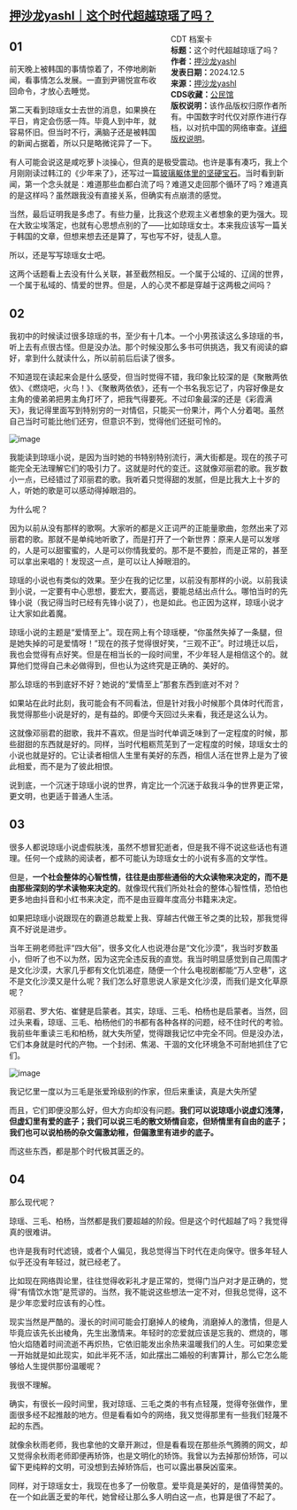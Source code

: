 <!--1733466819000-->
[押沙龙yashl｜这个时代超越琼瑶了吗？](https://chinadigitaltimes.net/chinese/713721.html)
------

<div style="width:42%;float:right;padding-left:20px;"><div class="su-spoiler su-spoiler-style-fancy su-spoiler-icon-chevron-circle" data-scroll-offset="0" data-anchor-in-url="no"><div class="su-spoiler-title" tabindex="0" role="button"><span class="su-spoiler-icon"></span>CDT 档案卡</div><div class="su-spoiler-content su-u-clearfix su-u-trim"><strong>标题：</strong>这个时代超越琼瑶了吗？<br><strong>作者：</strong><a href="https://chinadigitaltimes.net/space/押沙龙yashl" target="_blank">押沙龙yashl</a><br><strong>发表日期：</strong>2024.12.5<br><strong>来源：</strong><a href="https://archive.ph/O4WAU" target="_blank">押沙龙yashl</a><br><strong>CDS收藏：</strong><a href="https://chinadigitaltimes.net/space/%E5%85%AC%E6%B0%91%E9%A6%86" target="_blank" rel="noopener">公民馆</a><br><strong>版权说明：</strong>该作品版权归原作者所有。中国数字时代仅对原作进行存档，以对抗中国的网络审查。<a href="https://chinadigitaltimes.net/chinese/copyright">详细版权说明</a>。</div></div></div><h2><strong>01</strong></h2><p>前天晚上被韩国的事情惊着了，不停地刷新闻，看事情怎么发展。一直到尹锡悦宣布收回命令，才放心去睡觉。</p><p>第二天看到琼瑶女士去世的消息，如果换在平日，肯定会伤感一阵。毕竟人到中年，就容易怀旧。但当时不行，满脑子还是被韩国的新闻占据着，所以只是略微诧异了一下。</p><p>有人可能会说这是咸吃萝卜淡操心，但真的是极受震动。也许是事有凑巧，我上个月刚刚读过韩江的《少年来了》，还写过一篇<a href="https://mp.weixin.qq.com/s?__biz=MzAxNzk0NTg3Nw==&amp;mid=2247489632&amp;idx=1&amp;sn=261d9d701410e0c8412d11710f3dd246&amp;scene=21#wechat_redirect">玻璃躯体里的坚硬宝石</a>。当时看到新闻，第一个念头就是：难道那些血都白流了吗？难道又走回那个循环了吗？难道真的是这样吗？虽然跟我没有直接关系，但确实有点崩溃的感觉。</p><p>当然，最后证明我是多虑了。有些力量，比我这个悲观主义者想象的更为强大。现在大致尘埃落定，也就有心思想点别的了——比如琼瑶女士。本来我应该写一篇关于韩国的文章，但想来想去还是算了，写也写不好，徒乱人意。</p><p>所以，还是写写琼瑶女士吧。</p><p>这两个话题看上去没有什么关联，甚至截然相反。一个属于公域的、辽阔的世界，一个属于私域的、情爱的世界。但是，人的心灵不都是穿越于这两极之间吗？</p><h2><strong>02</strong></h2><p>我初中的时候读过很多琼瑶的书，至少有十几本。一个小男孩读这么多琼瑶的书，听上去有点很古怪。但是没办法。那个时候没那么多书可供挑选，我又有阅读的癖好，拿到什么就读什么，所以前前后后读了很多。</p><p>不知道现在读起来会是什么感受，但当时觉得不错，我印象比较深的是《聚散两依依》、《燃烧吧，火鸟！》、《聚散两依依》，还有一个书名我忘记了，内容好像是女主角的傻弟弟把男主角打坏了，把我气得要死。不过印象最深的还是《彩霞满天》，我记得里面写到特别穷的一对情侣，只能买一份果汁，两个人分着喝。虽然自己当时可能比他们还穷，但意识不到，觉得他们还挺可怜的。</p><p><img decoding="async" src="https://keep.cdt.media/assets/images/a/6/a6258b67/146007fb.png" alt="image"></p><p>我能读到琼瑶小说，是因为当时她的书特别特别流行，满大街都是。现在的孩子可能完全无法理解它们的吸引力了。这就是时代的变迁。这就像邓丽君的歌。我岁数小一点，已经错过了邓丽君的歌。我听着只觉得甜的发腻，但是比我大上十岁的人，听她的歌是可以感动得掉眼泪的。</p><p>为什么呢？</p><p>因为以前从没有那样的歌啊。大家听的都是义正词严的正能量歌曲，忽然出来了邓丽君的歌。那就不是单纯地听歌了，而是打开了一个新世界：原来人是可以发嗲的，人是可以甜蜜蜜的，人是可以你情我爱的。那不是不要脸，而是正常的，甚至可以拿出来唱的！发现这一点，是可以让人掉眼泪的。</p><p>琼瑶的小说也有类似的效果。至少在我的记忆里，以前没有那样的小说。以前我读到小说，一定要有中心思想，要宏大，要高远，要能总结出点什么。哪怕当时的先锋小说（我记得当时已经有先锋小说了），也是如此。也‍正因为这样，琼瑶小说才让大家如此着魔。</p><p>琼瑶小说的主题‍是“爱情至上”。现在网上有个琼瑶梗，“你虽然失掉了一条腿，但是她失掉的可是爱情呀！”现在的孩子‍觉得很好笑，“三观不正”。时过境迁以后，我也会觉得有点好笑。但是在相当长的一段时间里，不少年轻人是相信这个的。就算他们觉得自己未必做得到，但也认为这终究是正确的、美好的。</p><p>那么琼瑶的书到底好不好？她说的“爱情至上”那套东西到底对不对？</p><p>如果站在此时此刻，我可能会有不同看法，但是针对我小时候那个具体时代而言，我觉得那些小说是好的，是有益的。即便今天回过头来看，我还是这么认为。</p><p>这就像邓丽君的甜歌，我并不喜欢。但是当时代单调乏味到了一定程度的时候，那些甜甜的东西就是好的。同样，当时代粗粝荒芜到了一定程度的时候，琼瑶女士的小说也就是好的。它让读者相信人生里有美好的东西，相信人活在世界上是为了彼此相爱，而不是为了彼此相恨。</p><p>说到底，一个沉迷于琼瑶小说的世界，肯定比一个沉迷于敌我斗争的世界更正常，更文明，也更适于普通人生活。</p><h2><strong>03</strong></h2><p>很多人都说琼瑶小说虚假肤浅，虽然不想冒犯逝者，但是我不得不说这些话也有道理。任何一个成熟的阅读者，都不可能认为琼瑶女士的小说有多高的文学性。</p><p>但是，<strong>一个社会整体的心智性情，往往是由那些通俗的大众读物来决定的，而不是由那些深刻的学术读物来决定的</strong>。就像现代我们所处社会的整体心智性情，恐怕也更多地由抖音和小红书来决定，而不是由豆瓣年度高分书籍来决定。</p><p>如果把琼瑶小说跟现在的霸道总裁爱上我、穿越古代做王爷之类的比较，那我觉得真不好说是进步。</p><p>当年王朔老师批评“四大俗”，很多文化人也说港台是“文化沙漠”，我当时岁数虽小，但听了也不以为然，因为这完全违反我的直觉。我当时明显感觉到自己周围才是文化沙漠，大家几乎都有文化饥渴症，随便一个什么电视剧都能“万人空巷”，这不是文化沙漠又是什么呢？我们怎么好意思说人家是文化沙漠，而我们是文化草原呢？</p><p>邓丽君、罗大佑、崔健是启蒙者。其实，琼瑶、三毛、柏杨也是启蒙者。当然，回过头来看，琼瑶、三毛、柏杨他们的书都有各种各样的问题，经不住时代的考验。我前些年重读三毛和柏杨，就大失所望，觉得跟我记忆中完全不同。但是没办法，它们本身就是时代的产物。一个封闭、焦渴、干涸的文化环境急不可耐地抓住了它们。</p><p><img decoding="async" src="https://keep.cdt.media/assets/images/a/6/a6258b67/686b2bb4.png" alt="image"></p><p>我记忆里一度以为三毛是张爱玲级别的作家，但后来重读，真是大失所望</p><p>而且，它们即便没那么好，但大方向却没有问题。<strong>我们可以说琼瑶小说虚幻浅薄，但虚幻里有爱的底子；我们可以说三毛的散文矫情自恋，但矫情里有自由的底子；我们也可以说柏杨的杂文偏激幼稚，但偏激里有进步的底子。</strong></p><p>而这些东西，都是那个时代极其匮乏的。</p><h2><strong>04</strong></h2><p>那么现代呢？</p><p>琼瑶、三毛、柏杨，当然都是我们要超越的阶段。但是这个时代超越了吗？我觉得真的很难讲。</p><p>也许是我有时代滤镜，或者个人偏见，我总觉得当下时代在走向保守。很多年轻人似乎还没有年轻过，就已经老了。</p><p>比如现在网络舆论里，往往觉得收彩礼才是正常的，觉得门当户对才是正确的，觉得“有情饮水饱”是荒谬的。当然，我不能说这些想法一定不对，但我总觉得，这不是少年恋爱时应该有的心性。</p><p>现实当然是严酷的。漫长的时间可能会打磨掉人的棱角，消磨掉人的激情，但是人毕竟应该先长出棱角，先生出激情来。年轻时的恋爱就应该是忘我的、燃烧的，哪怕火焰随着时间流逝不再炽热，它依旧能发出余热来温暖我们的人生。可如果恋爱一开始就是如此现实，如此半死不活，如此摆出二婚般的利害算计，那么它怎么能够给人生提供那份温暖呢？</p><p>我很不理解。</p><p>确实，有很长一段时间里，我对琼瑶、三毛之类的书有点轻蔑，觉得夸张做作，里面很多经不起推敲的地方。但是看看如今的网络，我又觉得那里有一些我们轻蔑不起的东西。</p><p>就像余秋雨老师，我也拿他的文章开涮过，但是看看现在那些杀气腾腾的网文，却又觉得余秋雨老师即便再矫饰，也是文明化的矫饰。我曾以为去掉那份矫饰，可以留下更纯粹的文明，可没想到去掉矫饰后，也可以露出暴戾凶蛮来。</p><p>同样，对于琼瑶女士，我现在也多了一份敬意。爱毕竟是美好的，是值得赞美的。在一个如此匮乏爱的年代，她曾经让那么多人明白这一点，也算是很了不起了。</p><div class="addtoany_share_save_container addtoany_content addtoany_content_bottom"><div class="a2a_kit a2a_kit_size_32 addtoany_list" data-a2a-url="https://chinadigitaltimes.net/chinese/713721.html" data-a2a-title="押沙龙yashl｜这个时代超越琼瑶了吗？"><a class="a2a_button_facebook" href="https://www.addtoany.com/add_to/facebook?linkurl=https%3A%2F%2Fchinadigitaltimes.net%2Fchinese%2F713721.html&amp;linkname=%E6%8A%BC%E6%B2%99%E9%BE%99yashl%EF%BD%9C%E8%BF%99%E4%B8%AA%E6%97%B6%E4%BB%A3%E8%B6%85%E8%B6%8A%E7%90%BC%E7%91%B6%E4%BA%86%E5%90%97%EF%BC%9F" title="Facebook" rel="nofollow noopener" target="_blank"></a><a class="a2a_button_twitter" href="https://www.addtoany.com/add_to/twitter?linkurl=https%3A%2F%2Fchinadigitaltimes.net%2Fchinese%2F713721.html&amp;linkname=%E6%8A%BC%E6%B2%99%E9%BE%99yashl%EF%BD%9C%E8%BF%99%E4%B8%AA%E6%97%B6%E4%BB%A3%E8%B6%85%E8%B6%8A%E7%90%BC%E7%91%B6%E4%BA%86%E5%90%97%EF%BC%9F" title="Twitter" rel="nofollow noopener" target="_blank"></a><a class="a2a_button_telegram" href="https://www.addtoany.com/add_to/telegram?linkurl=https%3A%2F%2Fchinadigitaltimes.net%2Fchinese%2F713721.html&amp;linkname=%E6%8A%BC%E6%B2%99%E9%BE%99yashl%EF%BD%9C%E8%BF%99%E4%B8%AA%E6%97%B6%E4%BB%A3%E8%B6%85%E8%B6%8A%E7%90%BC%E7%91%B6%E4%BA%86%E5%90%97%EF%BC%9F" title="Telegram" rel="nofollow noopener" target="_blank"></a><a class="a2a_button_reddit" href="https://www.addtoany.com/add_to/reddit?linkurl=https%3A%2F%2Fchinadigitaltimes.net%2Fchinese%2F713721.html&amp;linkname=%E6%8A%BC%E6%B2%99%E9%BE%99yashl%EF%BD%9C%E8%BF%99%E4%B8%AA%E6%97%B6%E4%BB%A3%E8%B6%85%E8%B6%8A%E7%90%BC%E7%91%B6%E4%BA%86%E5%90%97%EF%BC%9F" title="Reddit" rel="nofollow noopener" target="_blank"></a><a class="a2a_button_whatsapp" href="https://www.addtoany.com/add_to/whatsapp?linkurl=https%3A%2F%2Fchinadigitaltimes.net%2Fchinese%2F713721.html&amp;linkname=%E6%8A%BC%E6%B2%99%E9%BE%99yashl%EF%BD%9C%E8%BF%99%E4%B8%AA%E6%97%B6%E4%BB%A3%E8%B6%85%E8%B6%8A%E7%90%BC%E7%91%B6%E4%BA%86%E5%90%97%EF%BC%9F" title="WhatsApp" rel="nofollow noopener" target="_blank"></a><a class="a2a_button_email" href="https://www.addtoany.com/add_to/email?linkurl=https%3A%2F%2Fchinadigitaltimes.net%2Fchinese%2F713721.html&amp;linkname=%E6%8A%BC%E6%B2%99%E9%BE%99yashl%EF%BD%9C%E8%BF%99%E4%B8%AA%E6%97%B6%E4%BB%A3%E8%B6%85%E8%B6%8A%E7%90%BC%E7%91%B6%E4%BA%86%E5%90%97%EF%BC%9F" title="Email" rel="nofollow noopener" target="_blank"></a><a class="a2a_button_copy_link" href="https://www.addtoany.com/add_to/copy_link?linkurl=https%3A%2F%2Fchinadigitaltimes.net%2Fchinese%2F713721.html&amp;linkname=%E6%8A%BC%E6%B2%99%E9%BE%99yashl%EF%BD%9C%E8%BF%99%E4%B8%AA%E6%97%B6%E4%BB%A3%E8%B6%85%E8%B6%8A%E7%90%BC%E7%91%B6%E4%BA%86%E5%90%97%EF%BC%9F" title="Copy Link" rel="nofollow noopener" target="_blank"></a><a class="a2a_dd addtoany_share_save addtoany_share" href="https://www.addtoany.com/share"></a></div></div>
